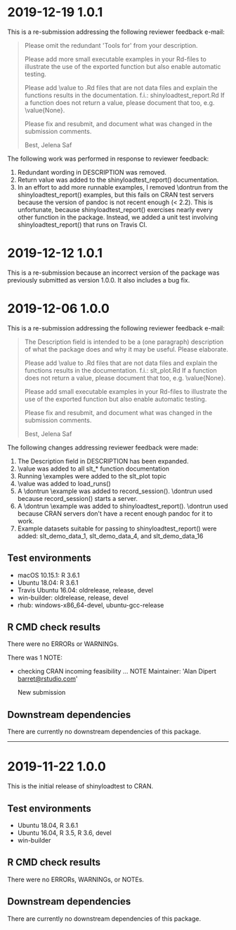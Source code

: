 # 2019-12-19 1.0.1

This is a re-submission addressing the following reviewer feedback e-mail:

> Please omit the redundant 'Tools for' from your description.
> 
> Please add more small executable examples in your Rd-files to illustrate
> the use of the exported function but also enable automatic testing.
> 
> Please add \value to .Rd files that are not data files and explain the
> functions results in the documentation.
> f.i.: shinyloadtest_report.Rd
> If a function does not return a value, please document that too, e.g.
> \value{None}.
> 
> Please fix and resubmit, and document what was changed in the submission
> comments.
> 
> Best,
> Jelena Saf

The following work was performed in response to reviewer feedback:

1. Redundant wording in DESCRIPTION was removed.
2. Return value was added to the shinyloadtest_report() documentation.
3. In an effort to add more runnable examples, I removed \dontrun from 
   the shinyloadtest_report() examples, but this fails on CRAN test 
   servers because the version of pandoc is not recent enough (< 2.2). 
   This is unfortunate, because shinyloadtest_report() exercises nearly 
   every other function in the package. Instead, we added a unit test 
   involving shinyloadtest_report() that runs on Travis CI.

# 2019-12-12 1.0.1

This is a re-submission because an incorrect version of the package was 
previously submitted as version 1.0.0. It also includes a bug fix.

# 2019-12-06 1.0.0

This is a re-submission addressing the following reviewer feedback e-mail:

> The Description field is intended to be a (one paragraph) description
> of what the package does and why it may be useful. Please elaborate.
>
> Please add \value to .Rd files that are not data files and explain the
> functions results in the documentation.
> f.i.: slt_plot.Rd
> If a function does not return a value, please document that too, e.g.
> \value{None}.
>
> Please add small executable examples in your Rd-files to illustrate the
> use of the exported function but also enable automatic testing.
>
> Please fix and resubmit, and document what was changed in the submission
> comments.
>
> Best,
> Jelena Saf

The following changes addressing reviewer feedback were made:

1. The Description field in DESCRIPTION has been expanded.
2. \value was added to all slt_* function documentation
3. Running \examples were added to the slt_plot topic
4. \value was added to load_runs()
5. A \dontrun \example was added to record_session(). \dontrun used because record_session() starts a server.
6. A \dontrun \example was added to shinyloadtest_report(). \dontrun used because CRAN servers don't have a recent enough pandoc for it to work.
7. Example datasets suitable for passing to shinyloadtest_report() were added: slt_demo_data_1, slt_demo_data_4, and slt_demo_data_16

## Test environments

* macOS 10.15.1: R 3.6.1
* Ubuntu 18.04: R 3.6.1
* Travis Ubuntu 16.04: oldrelease, release, devel
* win-builder: oldrelease, release, devel
* rhub: windows-x86_64-devel, ubuntu-gcc-release

## R CMD check results

There were no ERRORs or WARNINGs.

There was 1 NOTE:
  * checking CRAN incoming feasibility ... NOTE
    Maintainer: 'Alan Dipert <barret@rstudio.com>'

    New submission


## Downstream dependencies

There are currently no downstream dependencies of this package.









-------------------------------------------------------------------------------
# 2019-11-22 1.0.0

This is the initial release of shinyloadtest to CRAN.

## Test environments

* Ubuntu 18.04, R 3.6.1
* Ubuntu 16.04, R 3.5, R 3.6, devel
* win-builder

## R CMD check results

There were no ERRORs, WARNINGs, or NOTEs.

## Downstream dependencies

There are currently no downstream dependencies of this package.
